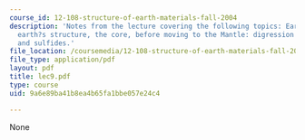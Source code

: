 ```yaml
---
course_id: 12-108-structure-of-earth-materials-fall-2004
description: 'Notes from the lecture covering the following topics: Earth?s bulk composition,
  earth?s structure, the core, before moving to the Mantle: digression into sulfur
  and sulfides.'
file_location: /coursemedia/12-108-structure-of-earth-materials-fall-2004/9a6e89ba41b8ea4b65fa1bbe057e24c4_lec9.pdf
file_type: application/pdf
layout: pdf
title: lec9.pdf
type: course
uid: 9a6e89ba41b8ea4b65fa1bbe057e24c4

---
```

None